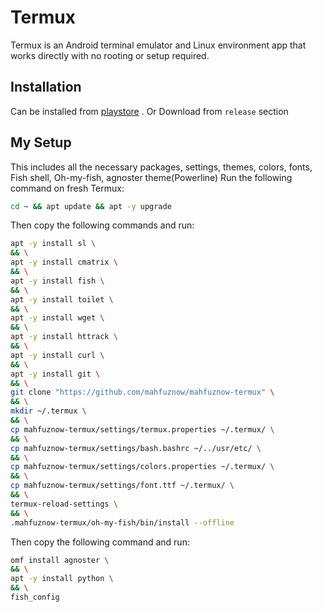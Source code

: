 # Termux
Termux is an Android terminal emulator and Linux environment app that works directly with no rooting or setup required.

## Installation
Can be installed from [playstore](https://play.google.com/store/apps/details?id=com.termux) . Or Download from `release` section


## My Setup
This includes all the necessary packages, settings, themes, colors, fonts, Fish shell, Oh-my-fish, agnoster theme(Powerline)
Run the following command on fresh Termux:

```bash
cd ~ && apt update && apt -y upgrade
```

Then copy the following commands and run:

```bash
apt -y install sl \
&& \
apt -y install cmatrix \
&& \
apt -y install fish \
&& \
apt -y install toilet \
&& \
apt -y install wget \
&& \
apt -y install httrack \
&& \
apt -y install curl \
&& \
apt -y install git \
&& \
git clone "https://github.com/mahfuznow/mahfuznow-termux" \
&& \
mkdir ~/.termux \
&& \
cp mahfuznow-termux/settings/termux.properties ~/.termux/ \
&& \
cp mahfuznow-termux/settings/bash.bashrc ~/../usr/etc/ \
&& \
cp mahfuznow-termux/settings/colors.properties ~/.termux/ \
&& \
cp mahfuznow-termux/settings/font.ttf ~/.termux/ \
&& \
termux-reload-settings \
&& \
.mahfuznow-termux/oh-my-fish/bin/install --offline
```

Then copy the following command and run:

```bash
omf install agnoster \
&& \
apt -y install python \
&& \
fish_config
```

